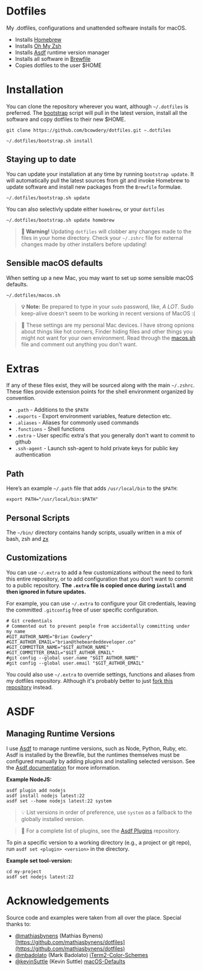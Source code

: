 Dotfiles
========

My .dotfiles, configurations and unattended software installs for macOS.

* Installs [Homebrew](https://brew.sh/)
* Installs [Oh My Zsh](https://ohmyz.sh/)
* Installs [Asdf](https://asdf-vm.com/) runtime version manager
* Installs all software in [Brewfile](Brewfile)
* Copies dotfiles to the user $HOME

# Installation

You can clone the repository wherever you want, although `~/.dotfiles` is preferred. The [bootstrap](bootstrap.sh) script will pull in the latest version, install all the software and copy dotfiles to their new $HOME.

```shell
git clone https://github.com/bcowdery/dotfiles.git ~.dotfiles
```

```shell
~/.dotfiles/bootstrap.sh install
```

## Staying up to date

You can update your installation at any time by running `bootstrap update`. It will automatically pull the latest sources from git and invoke Homebrew to update software and install new packages from the `Brewfile` formulae.

```shell
~/.dotfiles/bootstrap.sh update
```

You can also selectivly update either `homebrew`, or your `dotfiles`
```shell
~/.dotfiles/bootstrap.sh update homebrew
```
> **🚨 Warning!** Updating `dotfiles` will clobber any changes made to the files
> in your home directory. Check your `~/.zshrc` file for external changes made by other installers
> before updating!


## Sensible macOS defaults

When setting up a new Mac, you may want to set up some sensible macOS defaults.

```shell
~/.dotfiles/macos.sh
```
> **💡 Note:** Be prepared to type in your `sudo` password, like, *A LOT*. Sudo keep-alive doesn't seem to be working in recent versions of MacOS :(

> 🧠 These settings are my personal Mac devices. I have strong opnions about things like hot corners, Finder hiding files and other things you
> might not want for your own environment. Read through the [macos.sh](macos.sh) file and comment out anything you don't want.


# Extras

If any of these files exist, they will be sourced along with the main `~/.zshrc`. These files provide extension points for the shell environment organized by convention.

- `.path` - Additions to the `$PATH`
- `.exports` - Export environment variables, feature detection etc.
- `.aliases` - Aliases for commonly used commands
- `.functions` - Shell functions
- `.extra` - User specific extra's that you generally don't want to commit to github
- `.ssh-agent` - Launch ssh-agent to hold private keys for public key authentication

## Path

Here’s an example `~/.path` file that adds `/usr/local/bin` to the `$PATH`:

```shell
export PATH="/usr/local/bin:$PATH"
```

## Personal Scripts

The `~/bin/` directory contains handy scripts, usually written in a mix of bash, zsh and [zx](https://google.github.io/zx/)

## Customizations

You can use `~/.extra` to add a few customizations without the need to fork this entire repository, or to add configuration that you don’t want to commit to a public repository. **The `.extra` file is copied once during `install` and then ignored in future updates.**

For example, you can use `~/.extra` to configure your Git credentials, leaving the committed `.gitconfig` free
of user specific configuration.

```shell
# Git credentials
# Commented out to prevent people from accidentally committing under my name
#GIT_AUTHOR_NAME="Brian Cowdery"
#GIT_AUTHOR_EMAIL="brian@thebeardeddeveloper.co"
#GIT_COMMITTER_NAME="$GIT_AUTHOR_NAME"
#GIT_COMMITTER_EMAIL="$GIT_AUTHOR_EMAIL"
#git config --global user.name "$GIT_AUTHOR_NAME"
#git config --global user.email "$GIT_AUTHOR_EMAIL"
```

You could also use `~/.extra` to override settings, functions and aliases from my dotfiles repository. Although it's probably better to just [fork this repository](https://github.com/bcowdery/dotfiles/fork) instead.

# ASDF

## Managing Runtime Versions

I use [Asdf](https://asdf-vm.com/) to manage runtime versions, such as Node, Python, Ruby, etc. Asdf is installed by the Brewfile, but
the runtimes themselves must be configured manually by adding plugins and installing selected versison.
See the [Asdf documentation](https://asdf-vm.com/guide/getting-started.html) for more information.

**Example NodeJS:**
```shell
asdf plugin add nodejs
asdf install nodejs latest:22
asdf set --home nodejs latest:22 system
```

> 💡 List versions in order of preference, use `system` as a fallback to the globally installed version.

> 🧠 For a complete list of plugins, see the [Asdf Plugins](https://github.com/asdf-vm/asdf-plugins) repository.

To pin a specific version to a working directory (e.g., a project or git repo), run `asdf set <plugin> <version>` in the directory.

**Example set tool-version:**
```shell
cd my-project
asdf set nodejs latest:22
```

# Acknowledgements

Source code and examples were taken from all over the place. Special thanks to:

* [@mathiasbynens](https://github.com/mathiasbynens) (Mathias Bynens)
  [https://github.com/mathiasbynens/dotfiles](https://github.com/mathiasbynens/dotfiles)
* [@mbadolato](https://github.com/mbadolato) (Mark Badolato)
  [iTerm2-Color-Schemes](https://github.com/mbadolato/iTerm2-Color-Schemes)
* [@kevinSuttle](https://github.com/kevinSuttle) (Kevin Suttle)
  [macOS-Defaults](https://github.com/kevinSuttle/macOS-Defaults/blob/master/REFERENCE.md)
